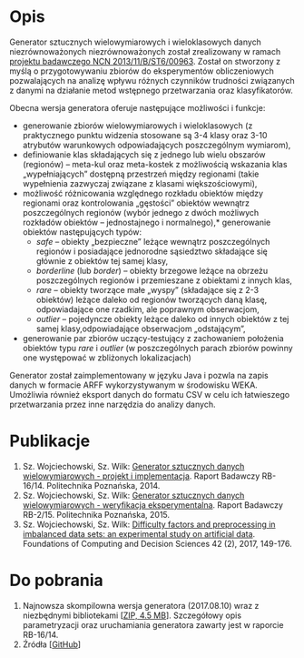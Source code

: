 # Opis
Generator sztucznych wielowymiarowych i wieloklasowych danych niezrównoważonych niezrównoważonych został zrealizowany w ramach [projektu badawczego NCN 2013/11/B/ST6/00963](http://www.cs.put.poznan.pl/jstefanowski/projNCN.htm).  Został on stworzony z myślą o przygotowywaniu zbiorów do eksperymentów obliczeniowych pozwalających na analizę wpływu różnych czynników trudności związanych z danymi na działanie metod wstępnego przetwarzania oraz klasyfikatorów.

Obecna wersja generatora oferuje następujące możliwości i funkcje:
 * generowanie zbiorów wielowymiarowych i wieloklasowych (z praktycznego punktu widzenia stosowane są 3-4 klasy oraz 3-10 atrybutów warunkowych odpowiadających poszczególnym wymiarom),
* definiowanie klas składających się z jednego lub wielu obszarów (regionów) – meta-kul oraz meta-kostek z możliwością wskazania klas „wypełniających” dostępną przestrzeń między regionami (takie wypełnienia zazwyczaj związane z klasami większościowymi),
* możliwość różnicowania względnego rozkładu obiektów między regionami oraz kontrolowania „gęstości” obiektów wewnątrz poszczególnych regionów (wybór jednego z dwóch możliwych rozkładów obiektów – jednostajnego i normalnego),* generowanie obiektów następujących typów:
    * _safe_ – obiekty „bezpieczne” leżące wewnątrz poszczególnych regionów i posiadające jednorodne sąsiedztwo składające się głównie z obiektów tej samej klasy,</li>
    * _borderline_ (lub _border_) – obiekty brzegowe leżące na obrzeżu poszczególnych regionów i przemieszane z obiektami z innych klas,
    * _rare_ – obiekty tworzące małe „wyspy” (składające się z 2-3 obiektów) leżące daleko od regionów tworzących daną klasę, odpowiadające one rzadkim, ale poprawnym obserwacjom,
    * _outlier_ – pojedyncze obiekty leżące daleko od innych obiektów z tej samej klasy,odpowiadające obserwacjom „odstającym”,
* generowanie par zbiorów uczący-testujący z zachowaniem położenia obiektów typu _rare_ i _outlier_ (w poszczególnych parach zbiorów powinny one występować w zbliżonych lokalizacjach)

Generator został zaimplementowany w języku Java i pozwla na zapis danych w formacie ARFF wykorzystywanym w środowisku WEKA. Umożliwia również eksport danych do formatu CSV w celu ich łatwieszego przetwarzania przez inne narzędzia do analizy danych.

# Publikacje

1. Sz. Wojciechowski, Sz. Wilk: [Generator sztucznych danych wielowymiarowych - projekt i implementacja](./raport-rb-16-14.pdf). Raport Badawczy RB-16/14. Politechnika Poznańska, 2014.
2. Sz. Wojciechowski, Sz. Wilk: [Generator sztucznych danych wielowymiarowych - weryfikacja eksperymentalna](./raport-rb-2-15.pdf). Raport Badawczy RB-2/15. Politechnika Poznańska, 2015.
3. Sz. Wojciechowski, Sz. Wilk: [Difficulty factors and preprocessing in imbalanced data sets: an experimental study on artificial data](https://www.degruyter.com/downloadpdf/j/fcds.2017.42.issue-2/fcds-2017-0007/fcds-2017-0007.xml). Foundations of Computing and Decision Sciences 42 (2), 2017, 149-176.

# Do pobrania

1. Najnowsza skompilowna wersja generatora (2017.08.10) wraz z niezbędnymi bibliotekami [[ZIP, 4.5 MB](./datagenerator-20170810.zip)]. Szczegółowy opis parametryzacji oraz uruchamiania generatora zawarty jest w raporcie RB-16/14.
2. Źródła [[GitHub](https://github.com/sysmon37/datagenerator)]
